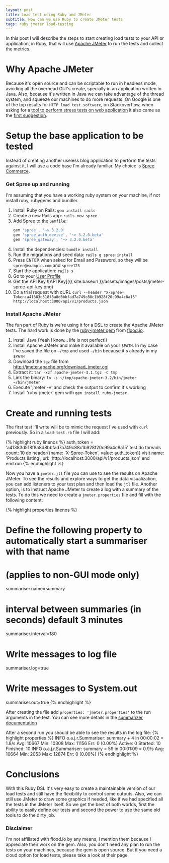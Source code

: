 ```yaml
---
layout: post
title: Load test using Ruby and JMeter
subtitle: How can we use Ruby to create JMeter tests
tags: ruby jmeter load-testing
---
```


In this post I will describe the steps to start creating load tests to your
API or application, in Ruby, that will use [Apache JMeter](http://jmeter.apache.org/)
to run the tests and collect the metrics.

# Why Apache JMeter

Because it's open source and can be scriptable to run in headless mode, avoiding
all the overhead GUI's create, specially in an application written in Java.
Also, because it's written in Java we can take advantage of the thread system, and
squeeze our machines to do more requests.
On Google is one of the top results for `HTTP load test software`,
on Stackoverflow, when asking for a [tool to perform stress tests on web application](http://stackoverflow.com/q/7492/1006863)
it also came as the [first suggestion](http://stackoverflow.com/a/92501/1006863).

# Setup the base application to be tested

Instead of creating another useless blog application to perform the tests against it,
I will use a code base I'm already familiar. My choice is [Spree Commerce](https://github.com/spree/spree).

### Get Spree up and running

I'm assuming that you have a working ruby system on your machine, if not install ruby, rubygems and bundler.

1. Install Ruby on Rails: `gem install rails`
2. Create a new Rails app: `rails new spree`
3. Add Spree to the `Gemfile`:
    ```ruby
    gem 'spree', '~> 3.2.0'
    gem 'spree_auth_devise', '~> 3.2.0.beta'
    gem 'spree_gateway', '~> 3.2.0.beta'
    ```
4. Install the dependencies: `bundle install`
5. Run the migrations and seed data: `rails g spree:install`
6. Press <kbd>ENTER</kbd> when asked for Email and Password, so they will be `spree@example.com`
and `spree123`
7. Start the application: `rails s`
8. Go to your [User Profile](http://localhost:3000/admin/users/1/edit)
9. Get the API Key ![API Key]({{ site.baseurl }}/assets/images/posts/jmeter-spree-api-key.png)
10. Do a trial request with cURL `curl --header "X-Spree-Token:a41383d518f8a8d8bbfad7a749c88c1b928f20c99a4c8a15" http://localhost:3000/api/v1/products.json`


### Install Apache JMeter

The fun part of Ruby is we're using it for a DSL to create the Apache JMeter tests.
The hard work is done by the [ruby-jmeter gem](https://github.com/flood-io/ruby-jmeter) from
[flood.io](https://flood.io/).

1. Install Java (Yeah I know... life is not perfect!)
2. Install Apache JMeter and make it available on your `$PATH`.
  In my case I've saved the file on `~/tmp` and used `~/bin` because it's already in my `$PATH`
  1. Download the `tgz` file from http://jmeter.apache.org/download_jmeter.cgi
  2. Extract it:  `tar -xzf apache-jmeter-3.1.tgz -C tmp`
  3. Link the binary: `ln -s ~/tmp/apache-jmeter-3.2/bin/jmeter ~/bin/jmeter`
  4. Execute 'jmeter -v' and check the output to confirm it's working
3. Install 'ruby-jmeter' gem with `gem install ruby-jmeter`

# Create and running tests

The first test I'll write will be to mimic the request I've used with `curl` previously.
So in a `load-test.rb` file I will add:

{% highlight ruby linenos %}
auth_token = 'a41383d518f8a8d8bbfad7a749c88c1b928f20c99a4c8a15'
test do
  threads count: 10 do
    header({name: 'X-Spree-Token', value: auth_token})
    visit name: 'Products listing', url: 'http://localhost:3000/api/v1/products.json'
  end
end.run
{% endhighlight %}

Now you have a `jmeter.jtl` file you can use to see the results on Apache JMeter. To see the results
and explore ways to get the data visualization, you can add listeners to your test plan and
then load the `jtl` file.
Another option, is to instruct Apache JMeter to create a log with a summary of the tests. To do this
we need to create a `jmeter.properties` file and fill with the following content:

{% highlight properties linenos %}
# Define the following property to automatically start a summariser with that name
# (applies to non-GUI mode only)
summariser.name=summary
#
# interval between summaries (in seconds) default 3 minutes
summariser.interval=180
#
# Write messages to log file
summariser.log=true
#
# Write messages to System.out
summariser.out=true
{% endhighlight %}

After creating the file add `properties: 'jmeter.properties'` to the run arguments in the test.
You can see more details in the [summarizer documentation](https://jmeter.apache.org/usermanual/component_reference.html#Generate_Summary_Results)

After a second run you should be able to see the results in the log file:
{% highlight properties %}
INFO o.a.j.r.Summariser: summary +      4 in 00:00:02 =    1.8/s Avg: 10667 Min: 10308 Max: 11156 Err:     0 (0.00%) Active: 0 Started: 10 Finished: 10
INFO o.a.j.r.Summariser: summary =     59 in 00:01:09 =    0.9/s Avg: 10664 Min:  2053 Max: 12874 Err:     0 (0.00%)
{% endhighlight %}

# Conclusions
With this Ruby DSL it's very easy to create a maintainable version of our load tests and still have the flexibility to control some outputs.
Also, we can still use JMeter to draw some graphics if needed, like if we had specified all the tests in the JMeter itself.
So we get the best of both worlds, first the ability to easily define our tests and second the power to use the same old tools to do the dirty job.


### Disclaimer
I'm not affiliated with flood.io by any means, I mention them because I appreciate their work on the gem.
Also, you don't need any plan to run the tests on your machines, because the gem is open source.
But if you need a cloud option for load tests, please take a look at their page.
